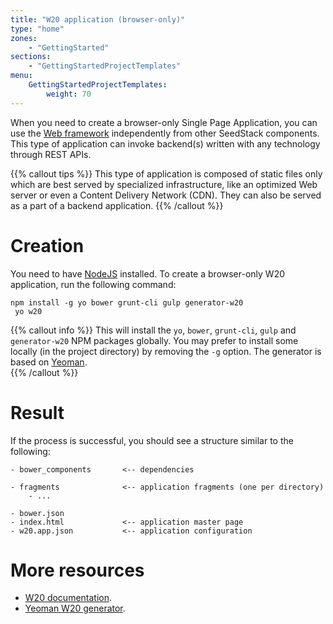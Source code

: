 ```yaml
---
title: "W20 application (browser-only)"
type: "home"
zones:
    - "GettingStarted"
sections:
    - "GettingStartedProjectTemplates"
menu:
    GettingStartedProjectTemplates:
        weight: 70
---
```


When you need to create a browser-only Single Page Application, you can use the [Web framework](/docs/w20) independently from
other SeedStack components. This type of application can invoke backend(s) written with any technology through REST
APIs. 

{{% callout tips %}}
This type of application is composed of static files only which are best served by specialized infrastructure, like
an optimized Web server or even a Content Delivery Network (CDN). They can also be served as a part of a backend application.
{{% /callout %}}


# Creation

You need to have [NodeJS](https://nodejs.org) installed. 
To create a browser-only W20 application, run the following command:

```plain
npm install -g yo bower grunt-cli gulp generator-w20
 yo w20
```

{{% callout info %}}
This will install the `yo`, `bower`, `grunt-cli`, `gulp` and `generator-w20` NPM packages globally. You may prefer to
install some locally (in the project directory) by removing the `-g` option. The generator is based on [Yeoman](http://yeoman.io/).  
{{% /callout %}}

# Result

If the process is successful, you should see a structure similar to the following:

```plain
- bower_components       <-- dependencies
      
- fragments              <-- application fragments (one per directory)
    - ...
    
- bower.json
- index.html             <-- application master page
- w20.app.json           <-- application configuration
```

# More resources

* [W20 documentation](/docs/w20).
* [Yeoman W20 generator](https://github.com/seedstack/generator-w20).
